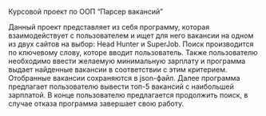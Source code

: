 Курсовой проект по ООП “Парсер вакансий”

Данный проект представляет из себя программу, которая взаимодействует с пользователем и ищет для него вакансии на одном
из двух сайтов на выбор: Head Hunter и SuperJob. Поиск производится по ключевому слову, которе вводит пользователь.
Также пользователю необходимо ввести желаемую минимальную зарплату и программа выдает найденные вакансии в соответствии
с этим критерием. Отобранные вакансии сохраняются в json-файл. Далее программа предлагает пользователю вывести топ-5
вакансий с наибольшей зарплатой.
В конце пользователю предлагается продолжить поиск, в случае отказа программа завершает свою работу.


